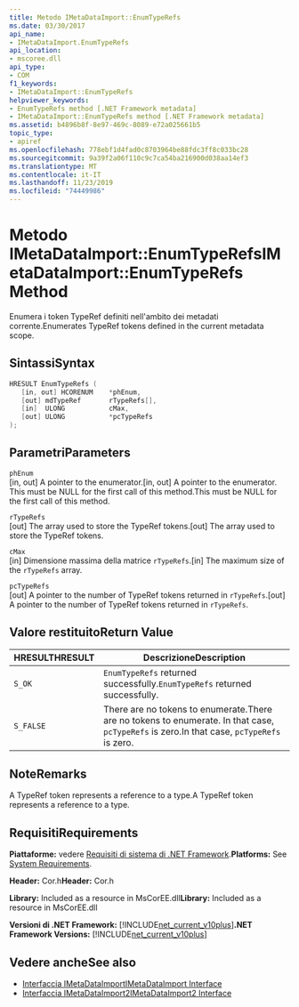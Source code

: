 ```yaml
---
title: Metodo IMetaDataImport::EnumTypeRefs
ms.date: 03/30/2017
api_name:
- IMetaDataImport.EnumTypeRefs
api_location:
- mscoree.dll
api_type:
- COM
f1_keywords:
- IMetaDataImport::EnumTypeRefs
helpviewer_keywords:
- EnumTypeRefs method [.NET Framework metadata]
- IMetaDataImport::EnumTypeRefs method [.NET Framework metadata]
ms.assetid: b4896b8f-8e97-469c-8089-e72a025661b5
topic_type:
- apiref
ms.openlocfilehash: 778ebf1d4fad0c8703964be88fdc3ff8c033bc28
ms.sourcegitcommit: 9a39f2a06f110c9c7ca54ba216900d038aa14ef3
ms.translationtype: MT
ms.contentlocale: it-IT
ms.lasthandoff: 11/23/2019
ms.locfileid: "74449986"
---
```

# <a name="imetadataimportenumtyperefs-method"></a><span data-ttu-id="ddfde-102">Metodo IMetaDataImport::EnumTypeRefs</span><span class="sxs-lookup"><span data-stu-id="ddfde-102">IMetaDataImport::EnumTypeRefs Method</span></span>
<span data-ttu-id="ddfde-103">Enumera i token TypeRef definiti nell'ambito dei metadati corrente.</span><span class="sxs-lookup"><span data-stu-id="ddfde-103">Enumerates TypeRef tokens defined in the current metadata scope.</span></span>  
  
## <a name="syntax"></a><span data-ttu-id="ddfde-104">Sintassi</span><span class="sxs-lookup"><span data-stu-id="ddfde-104">Syntax</span></span>  
  
```cpp  
HRESULT EnumTypeRefs (  
   [in, out] HCORENUM    *phEnum,   
   [out] mdTypeRef       rTypeRefs[],  
   [in]  ULONG           cMax,   
   [out] ULONG           *pcTypeRefs  
);  
```  
  
## <a name="parameters"></a><span data-ttu-id="ddfde-105">Parametri</span><span class="sxs-lookup"><span data-stu-id="ddfde-105">Parameters</span></span>  
 `phEnum`  
 <span data-ttu-id="ddfde-106">[in, out] A pointer to the enumerator.</span><span class="sxs-lookup"><span data-stu-id="ddfde-106">[in, out] A pointer to the enumerator.</span></span> <span data-ttu-id="ddfde-107">This must be NULL for the first call of this method.</span><span class="sxs-lookup"><span data-stu-id="ddfde-107">This must be NULL for the first call of this method.</span></span>  
  
 `rTypeRefs`  
 <span data-ttu-id="ddfde-108">[out] The array used to store the TypeRef tokens.</span><span class="sxs-lookup"><span data-stu-id="ddfde-108">[out] The array used to store the TypeRef tokens.</span></span>  
  
 `cMax`  
 <span data-ttu-id="ddfde-109">[in] Dimensione massima della matrice `rTypeRefs`.</span><span class="sxs-lookup"><span data-stu-id="ddfde-109">[in] The maximum size of the `rTypeRefs` array.</span></span>  
  
 `pcTypeRefs`  
 <span data-ttu-id="ddfde-110">[out] A pointer to the number of TypeRef tokens returned in `rTypeRefs`.</span><span class="sxs-lookup"><span data-stu-id="ddfde-110">[out] A pointer to the number of TypeRef tokens returned in `rTypeRefs`.</span></span>  
  
## <a name="return-value"></a><span data-ttu-id="ddfde-111">Valore restituito</span><span class="sxs-lookup"><span data-stu-id="ddfde-111">Return Value</span></span>  
  
|<span data-ttu-id="ddfde-112">HRESULT</span><span class="sxs-lookup"><span data-stu-id="ddfde-112">HRESULT</span></span>|<span data-ttu-id="ddfde-113">Descrizione</span><span class="sxs-lookup"><span data-stu-id="ddfde-113">Description</span></span>|  
|-------------|-----------------|  
|`S_OK`|<span data-ttu-id="ddfde-114">`EnumTypeRefs` returned successfully.</span><span class="sxs-lookup"><span data-stu-id="ddfde-114">`EnumTypeRefs` returned successfully.</span></span>|  
|`S_FALSE`|<span data-ttu-id="ddfde-115">There are no tokens to enumerate.</span><span class="sxs-lookup"><span data-stu-id="ddfde-115">There are no tokens to enumerate.</span></span> <span data-ttu-id="ddfde-116">In that case, `pcTypeRefs` is zero.</span><span class="sxs-lookup"><span data-stu-id="ddfde-116">In that case, `pcTypeRefs` is zero.</span></span>|  
  
## <a name="remarks"></a><span data-ttu-id="ddfde-117">Note</span><span class="sxs-lookup"><span data-stu-id="ddfde-117">Remarks</span></span>  
 <span data-ttu-id="ddfde-118">A TypeRef token represents a reference to a type.</span><span class="sxs-lookup"><span data-stu-id="ddfde-118">A TypeRef token represents a reference to a type.</span></span>  
  
## <a name="requirements"></a><span data-ttu-id="ddfde-119">Requisiti</span><span class="sxs-lookup"><span data-stu-id="ddfde-119">Requirements</span></span>  
 <span data-ttu-id="ddfde-120">**Piattaforme:** vedere [Requisiti di sistema di .NET Framework](../../../../docs/framework/get-started/system-requirements.md).</span><span class="sxs-lookup"><span data-stu-id="ddfde-120">**Platforms:** See [System Requirements](../../../../docs/framework/get-started/system-requirements.md).</span></span>  
  
 <span data-ttu-id="ddfde-121">**Header:** Cor.h</span><span class="sxs-lookup"><span data-stu-id="ddfde-121">**Header:** Cor.h</span></span>  
  
 <span data-ttu-id="ddfde-122">**Library:** Included as a resource in MsCorEE.dll</span><span class="sxs-lookup"><span data-stu-id="ddfde-122">**Library:** Included as a resource in MsCorEE.dll</span></span>  
  
 <span data-ttu-id="ddfde-123">**Versioni di .NET Framework:** [!INCLUDE[net_current_v10plus](../../../../includes/net-current-v10plus-md.md)]</span><span class="sxs-lookup"><span data-stu-id="ddfde-123">**.NET Framework Versions:** [!INCLUDE[net_current_v10plus](../../../../includes/net-current-v10plus-md.md)]</span></span>  
  
## <a name="see-also"></a><span data-ttu-id="ddfde-124">Vedere anche</span><span class="sxs-lookup"><span data-stu-id="ddfde-124">See also</span></span>

- [<span data-ttu-id="ddfde-125">Interfaccia IMetaDataImport</span><span class="sxs-lookup"><span data-stu-id="ddfde-125">IMetaDataImport Interface</span></span>](../../../../docs/framework/unmanaged-api/metadata/imetadataimport-interface.md)
- [<span data-ttu-id="ddfde-126">Interfaccia IMetaDataImport2</span><span class="sxs-lookup"><span data-stu-id="ddfde-126">IMetaDataImport2 Interface</span></span>](../../../../docs/framework/unmanaged-api/metadata/imetadataimport2-interface.md)
